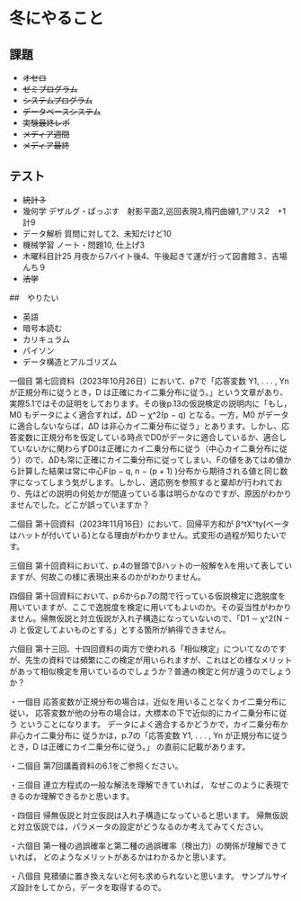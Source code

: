 # 冬にやること
## 課題
* ~~オセロ~~
* ~~ゼミプログラム~~
* ~~システムプログラム~~
* ~~データベースシステム~~ 　
* ~~実験最終レポ~~
* ~~メディア週間~~
* ~~メディア最終~~


## テスト
* ~~統計３~~
* 幾何学 デザルグ・ぱっぷす　射影平面2,巡回表現3,楕円曲線1,アリス2　+1 計9
* データ解析 質問に対して2、未知だけど10
* 機械学習  ノート・問題10, 仕上げ3
* 木曜科目計25 月夜から7バイト後4、午後起きて運が行って図書館３、吉場んち９
* ~~法学~~

##　やりたい
* 英語
* 暗号本読む
* カリキュラム
* パイソン
* データ構造とアルゴリズム


一個目
第七回資料（2023年10月26日）において、p7で「応答変数 Y1, . . . , Yn が正規分布に従うとき，D は正確にカイ二乗分布に従う。」という文章があり、実際5.1ではその証明をしております。その後p.13の仮説検定の説明内に「もし，M0 もデータによく適合すれば，∆D ∼ χ^2(p − q) となる。一方，M0 がデータに適合しないならば，∆D は非心カイ二乗分布に従う」とあります。しかし、応答変数に正規分布を仮定している時点でD0がデータに適合しているか、適合していないかに関わらずD0は正確にカイ二乗分布に従う（中心カイ二乗分布に従う）ので、ΔDも常に正確にカイ二乗分布に従ってしまい、Fの値をあてはめ値から計算した結果は常に中心F(p − q, n − (p + 1) )分布から期待される値と同じ数字になってしまう気がします。しかし、適応例を参照すると棄却が行われており、先ほどの説明の何処かが間違っている事は明らかなのですが、原因がわかりませんでした。どこが誤っていますか？

二個目
第十回資料（2023年11月16日）において、回帰平方和が β^tX^ty(ベータはハットが付いている)となる理由がわかりません。式変形の過程が知りたいです。

三個目
第十回資料において、p.4の冒頭でβハットの一般解をλを用いて表していますが、何故この様に表現出来るのかがわかりません。

四個目
第十回資料において、p.6からp.7の間で行っている仮説検定に逸脱度を用いていますが、ここで逸脱度を検定に用いてもよいのか。その妥当性がわかりません。帰無仮説と対立仮説が入れ子構造になっていないので、「D1 ∼ χ^2(N − J) と仮定してよいものとする」とする箇所が納得できません。


六個目
第十三回、十四回資料の両方で使われる「相似検定」についてなのですが、先生の資料では頻繁にこの検定が用いられますが、これはどの様なメリットがあって相似検定を用いているのでしょうか？普通の検定と何が違うのでしょうか？


・一個目
応答変数が正規分布の場合は，近似を用いることなくカイ二乗分布に従い，
応答変数が他の分布の場合は，大標本の下で近似的にカイ二乗分布に従う
ということになります。
データによく適合するかどうかで，カイ二乗分布か非心カイ二乗分布に
従うかは，p.7の「応答変数 Y1, . . . , Yn が正規分布に従うとき，D は正確にカイ二乗分布に従う。」
の直前に記載があります。

・二個目
第7回講義資料の6.1をご参照ください。

・三個目
連立方程式の一般な解法を理解できていれば，
なぜこのように表現できるのか理解できるかと思います。

・四個目
帰無仮説と対立仮説は入れ子構造になっていると思います。
帰無仮説と対立仮説では，パラメータの設定がどうなるのか考えてみてください。

・六個目
第一種の過誤確率と第二種の過誤確率（検出力）の関係が理解できていれば，
どのようなメリットがあるかはわかるかと思います。

・八個目
見積値に置き換えないと何も求められないと思います。
サンプルサイズ設計をしてから，データを取得するので。